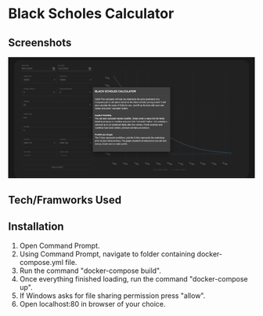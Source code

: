 # Black Scholes Calculator
## Screenshots
![](https://github.com/Robert-J-Schelling/BSCheck/blob/master/Screenshots/BSCalc_sample.gif)
## Tech/Framworks Used
## Installation
1. Open Command Prompt.
2. Using Command Prompt, navigate to folder containing docker-compose.yml file.
3. Run the command "docker-compose build".
4. Once everything finished loading, run the command "docker-compose up".
5. If Windows asks for file sharing permission press "allow".
6. Open localhost:80 in browser of your choice.
